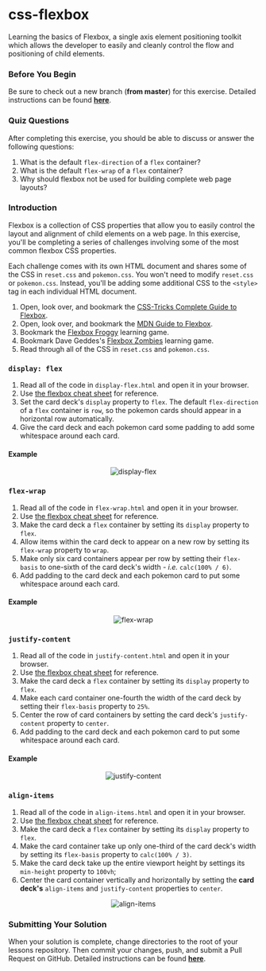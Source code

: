 # css-flexbox

Learning the basics of Flexbox, a single axis element positioning toolkit which allows the developer to easily and cleanly control the flow and positioning of child elements.

### Before You Begin

Be sure to check out a new branch (**from master**) for this exercise. Detailed instructions can be found [**here**](../../guides/before-each-exercise.md).

### Quiz Questions
After completing this exercise, you should be able to discuss or answer the following questions:

1. What is the default `flex-direction` of a `flex` container?
1. What is the default `flex-wrap` of a `flex` container?
1. Why should flexbox not be used for building complete web page layouts?


### Introduction

Flexbox is a collection of CSS properties that allow you to easily control the layout and alignment of child elements on a web page. In this exercise, you'll be completing a series of challenges involving some of the most common flexbox CSS properties.

Each challenge comes with its own HTML document and shares some of the CSS in `reset.css` and `pokemon.css`. You won't need to modify `reset.css` or `pokemon.css`. Instead, you'll be adding some additional CSS to the `<style>` tag in each individual HTML document.

1. Open, look over, and bookmark the [CSS-Tricks Complete Guide to Flexbox](https://css-tricks.com/snippets/css/a-guide-to-flexbox/).
1. Open, look over, and bookmark the [MDN Guide to Flexbox](https://developer.mozilla.org/en-US/docs/Learn/CSS/CSS_layout/Flexbox).
1. Bookmark the [Flexbox Froggy](https://flexboxfroggy.com/) learning game.
1. Bookmark Dave Geddes's [Flexbox Zombies](https://mastery.games/p/flexbox-zombies) learning game.
1. Read through all of the CSS in `reset.css` and `pokemon.css`.

### `display: flex`

1. Read all of the code in `display-flex.html` and open it in your browser.
1. Use [the flexbox cheat sheet](https://css-tricks.com/snippets/css/a-guide-to-flexbox/) for reference.
1. Set the card deck's `display` property to `flex`. The default `flex-direction`  of a `flex` container is `row`, so the pokemon cards should appear in a horizontal row automatically.
1. Give the card deck and each pokemon card some padding to add some whitespace around each card.

#### Example

<p align="middle">
  <img src="images/display-flex.png" alt="display-flex">
</p>

### `flex-wrap`

1. Read all of the code in `flex-wrap.html` and open it in your browser.
1. Use [the flexbox cheat sheet](https://css-tricks.com/snippets/css/a-guide-to-flexbox/) for reference.
1. Make the card deck a `flex` container by setting its `display` property to `flex`.
1. Allow items within the card deck to appear on a new row by setting its `flex-wrap` property to `wrap`.
1. Make only six card containers appear per row by setting their `flex-basis` to one-sixth of the card deck's width - _i.e._ `calc(100% / 6)`.
1. Add padding to the card deck and each pokemon card to put some whitespace around each card.

#### Example

<p align="middle">
  <img src="images/flex-wrap.png" alt="flex-wrap">
</p>

### `justify-content`

1. Read all of the code in `justify-content.html` and open it in your browser.
1. Use [the flexbox cheat sheet](https://css-tricks.com/snippets/css/a-guide-to-flexbox/) for reference.
1. Make the card deck a `flex` container by setting its `display` property to `flex`.
1. Make each card container one-fourth the width of the card deck by setting their `flex-basis` property to `25%`.
1. Center the row of card containers by setting the card deck's `justify-content` property to `center`.
1. Add padding to the card deck and each pokemon card to put some whitespace around each card.

#### Example

<p align="middle">
  <img src="images/justify-content.png" alt="justify-content">
</p>

### `align-items`

1. Read all of the code in `align-items.html` and open it in your browser.
1. Use [the flexbox cheat sheet](https://css-tricks.com/snippets/css/a-guide-to-flexbox/) for reference.
1. Make the card deck a `flex` container by setting its `display` property to `flex`.
1. Make the card container take up only one-third of the card deck's width by setting its `flex-basis` property to `calc(100% / 3)`.
1. Make the card deck take up the entire viewport height by settings its `min-height` property to `100vh`;
1. Center the card container vertically and horizontally by setting the **card deck's** `align-items` and `justify-content` properties to `center`.

<p align="middle">
  <img src="images/align-items.png" alt="align-items">
</p>

### Submitting Your Solution

When your solution is complete, change directories to the root of your lessons repository. Then commit your changes, push, and submit a Pull Request on GitHub. Detailed instructions can be found [**here**](../../guides/after-each-exercise.md).
